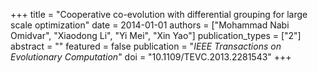 +++
title = "Cooperative co-evolution with differential grouping for large scale optimization"
date = 2014-01-01
authors = ["Mohammad Nabi Omidvar", "Xiaodong Li", "Yi Mei", "Xin Yao"]
publication_types = ["2"]
abstract = ""
featured = false
publication = "*IEEE Transactions on Evolutionary Computation*"
doi = "10.1109/TEVC.2013.2281543"
+++

